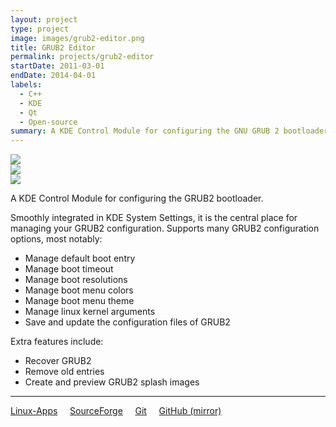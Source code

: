 ```yaml
---
layout: project
type: project
image: images/grub2-editor.png
title: GRUB2 Editor
permalink: projects/grub2-editor
startDate: 2011-03-01
endDate: 2014-04-01
labels:
  - C++
  - KDE
  - Qt
  - Open-source
summary: A KDE Control Module for configuring the GNU GRUB 2 bootloader.
---
```


<div class="ui segment">
  <div class="ui three column grid">
    <div class="column">
      <a href="https://cdn.pling.com/img//hive/content-pre1/139643-1.png"><img class="ui rounded image" src="https://cdn.pling.com/img//hive/content-pre1/139643-1.png"></a>
    </div>
    <div class="column">
      <a href="https://cdn.pling.com/img//hive/content-pre2/139643-2.png"><img class="ui rounded image" src="https://cdn.pling.com/img//hive/content-pre2/139643-2.png"></a>
    </div>
    <div class="column">
      <a href="https://cdn.pling.com/img//hive/content-pre3/139643-3.png"><img class="ui rounded image" src="https://cdn.pling.com/img//hive/content-pre3/139643-3.png"></a>
    </div>
  </div>
</div>

A KDE Control Module for configuring the GRUB2 bootloader.

Smoothly integrated in KDE System Settings, it is the central place for managing your GRUB2 configuration. Supports many GRUB2 configuration options, most notably:
 * Manage default boot entry
 * Manage boot timeout
 * Manage boot resolutions
 * Manage boot menu colors
 * Manage boot menu theme
 * Manage linux kernel arguments
 * Save and update the configuration files of GRUB2

 Extra features include:
 * Recover GRUB2
 * Remove old entries
 * Create and preview GRUB2 splash images

<hr/>

[<i class="linux icon"></i>Linux-Apps](https://www.linux-apps.com/p/1127844/)&nbsp;&nbsp;&nbsp;&nbsp;&nbsp;[<i class="code icon"></i>SourceForge](https://sourceforge.net/projects/kcm-grub2/)&nbsp;&nbsp;&nbsp;&nbsp;&nbsp;[<i class="code branch icon"></i>Git](https://cgit.kde.org/kcm-grub2.git/)&nbsp;&nbsp;&nbsp;&nbsp;&nbsp;[<i class="github icon"></i>GitHub (mirror)](https://github.com/KDE/kcm-grub2)
